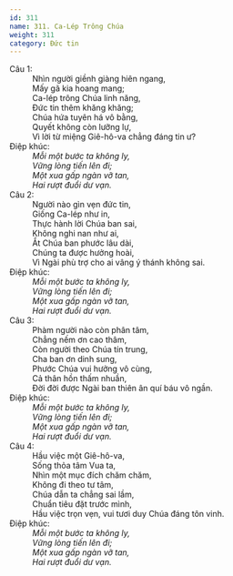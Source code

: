 ```yaml
---
id: 311
name: 311. Ca-Lép Trông Chúa
weight: 311
category: Đức tin
---
```

<dl><dt>Câu 1:</dt><dd data-verse="1">Nhìn người giềnh giàng hiên ngang, <br/>Mấy gã kia hoang mang; <br/>Ca-lép trông Chúa linh năng, <br/>Đức tin thêm khăng khăng; <br/>Chúa hứa tuyên há vô bằng, <br/>Quyết không còn lưỡng lự, <br/>Vì lời từ miệng Giê-hô-va chẳng đáng tin ư? </dd><dt>Điệp khúc:</dt><dd data-chorus="1"><em>Mỗi một bước ta không ly, <br/>Vững lòng tiến lên đi; <br/>Một xua gấp ngàn vỡ tan, <br/>Hai rượt đuổi dư vạn. </em></dd><dt>Câu 2:</dt><dd data-verse="2">Người nào gìn vẹn đức tin, <br/>Giống Ca-lép như in, <br/>Thực hành lời Chúa ban sai, <br/>Không nghi nan như ai, <br/>Ắt Chúa ban phước lâu dài, <br/>Chúng ta được hưởng hoài, <br/>Vì Ngài phù trợ cho ai vâng ý thánh không sai. </dd><dt>Điệp khúc:</dt><dd data-chorus="1"><em>Mỗi một bước ta không ly, <br/>Vững lòng tiến lên đi; <br/>Một xua gấp ngàn vỡ tan, <br/>Hai rượt đuổi dư vạn. </em></dd><dt>Câu 3:</dt><dd data-verse="3">Phàm người nào còn phân tâm, <br/>Chẳng nếm ơn cao thâm, <br/>Còn người theo Chúa tín trung, <br/>Cha ban ơn dinh sung, <br/>Phước Chúa vui hưởng vô cùng, <br/>Cả thân hồn thấm nhuần, <br/>Đời đời được Ngài ban thiên ân quí báu vô ngần. </dd><dt>Điệp khúc:</dt><dd data-chorus="1"><em>Mỗi một bước ta không ly, <br/>Vững lòng tiến lên đi; <br/>Một xua gấp ngàn vỡ tan, <br/>Hai rượt đuổi dư vạn. </em></dd><dt>Câu 4:</dt><dd data-verse="4">Hầu việc một Giê-hô-va, <br/>Sống thỏa tâm Vua ta, <br/>Nhìn một mục đích chăm chăm, <br/>Không đi theo tư tâm, <br/>Chúa dẫn ta chẳng sai lầm, <br/>Chuẩn tiêu đặt trước mình, <br/>Hầu việc trọn vẹn, vui tươi duy Chúa đáng tôn vinh. </dd><dt>Điệp khúc:</dt><dd data-chorus="1"><em>Mỗi một bước ta không ly, <br/>Vững lòng tiến lên đi; <br/>Một xua gấp ngàn vỡ tan, <br/>Hai rượt đuổi dư vạn. </em></dd></dl>

